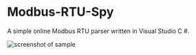 # Modbus-RTU-Spy
A simple online Modbus RTU parser written in Visual Studio C #.

![screenshot of sample](http://spitcin.ru/Modbus-RTU-Spy.jpg)
